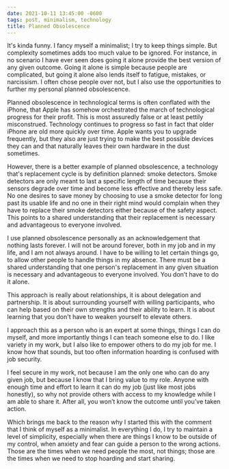 ```yaml
---
date: 2021-10-11 13:45:00 -0600
tags: post, minimalism, technology
title: Planned Obsolescence
---
```


It's kinda funny. I fancy myself a minimalist; I try to keep things simple. But complexity sometimes adds too much value to be ignored. For instance, in no scenario I have ever seen does going it alone provide the best version of any given outcome. Going it alone is simple because people are complicated, but going it alone also lends itself to fatigue, mistakes, or narcissism. I often chose people over not, but I also use the opportunities to further my personal planned obsolescence.

Planned obsolescence in technological terms is often conflated with the iPhone, that Apple has somehow orchestrated the march of technological progress for their profit. This is most assuredly false or at least pettily misconstrued. Technology continues to progress so fast in fact that older iPhone are old more quickly over time. Apple wants you to upgrade frequently, but they also are just trying to make the best possible devices they can and that naturally leaves their own hardware in the dust sometimes.

However, there is a better example of planned obsolescence, a technology that's replacement cycle is by definition planned: smoke detectors. Smoke detectors are only meant to last a specific length of time because their sensors degrade over time and become less effective and thereby less safe. No one desires to save money by choosing to use a smoke detector for long past its usable life and no one in their right mind would complain when they have to replace their smoke detectors either because of the safety aspect. This points to a shared understanding that their replacement is necessary and advantageous to everyone involved.

I use planned obsolescence personally as an acknowledgement that nothing lasts forever. I will not be around forever, both in my job and in my life, and I am not always around. I have to be willing to let certain things go, to allow other people to handle things in my absence. There must be a shared understanding that one person's replacement in any given situation is necessary and advantageous to everyone involved. You don’t have to do it alone.

This approach is really about relationships, it is about delegation and partnership. It is about surrounding yourself with willing participants, who can help based on their own strengths and their ability to learn. It is about learning that you don't have to weaken yourself to elevate others.

I approach this as a person who is an expert at some things, things I can do myself, and more importantly things I can teach someone else to do. I like variety in my work, but I also like to empower others to do my job for me. I know how that sounds, but too often information hoarding is confused with job security.

I feel secure in my work, not because I am the only one who can do any given job, but because I know that I bring value to my role. Anyone with enough time and effort to learn it can do my job (just like most jobs honestly), so why not provide others with access to my knowledge while I am able to share it. After all, you won’t know the outcome until you’ve taken action.

Which brings me back to the reason why I started this with the comment that I think of myself as a minimalist. In everything I do, I try to maintain a level of simplicity, especially when there are things I know to be outside of my control, when anxiety and fear can guide a person to the wrong actions. Those are the times when we need people the most, not things; those are the times when we need to stop hoarding and start sharing.